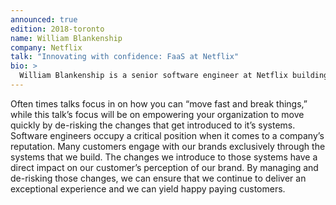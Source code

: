 ```yaml
---
announced: true
edition: 2018-toronto
name: William Blankenship
company: Netflix
talk: "Innovating with confidence: FaaS at Netflix"
bio: >
  William Blankenship is a senior software engineer at Netflix building an internal FaaS for the next generation of the Netflix API.
---
```


Often times talks focus in on how you can “move fast and break things,” while this talk’s focus will be on empowering your organization to move quickly by de-risking the changes that get introduced to it’s systems. Software engineers occupy a critical position when it comes to a company’s reputation. Many customers engage with our brands exclusively through the systems that we build. The changes we introduce to those systems have a direct impact on our customer’s perception of our brand. By managing and de-risking those changes, we can ensure that we continue to deliver an exceptional experience and we can yield happy paying customers.

